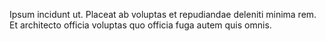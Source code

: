 Ipsum incidunt ut. Placeat ab voluptas et repudiandae deleniti minima rem. Et architecto officia voluptas quo officia fuga autem quis omnis.